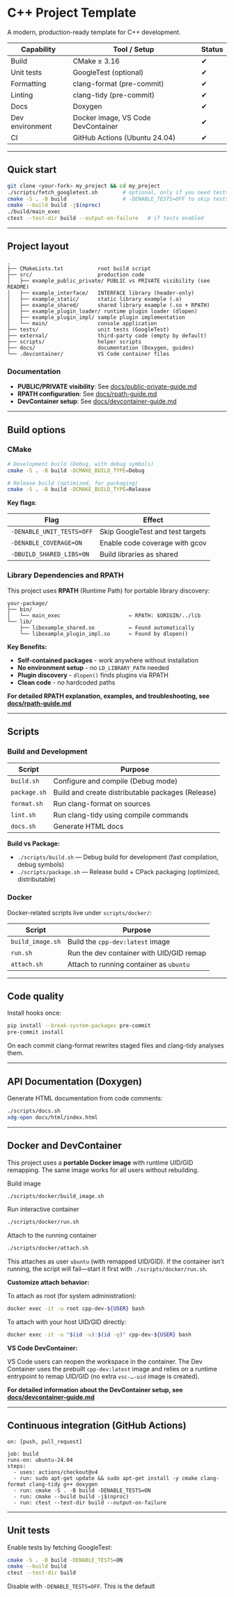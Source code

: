 # C++ Project Template

A modern, production-ready template for C++ development.

| Capability      | Tool / Setup                           | Status |
| --------------- | -------------------------------------- | ------ |
| Build           | CMake ≥ 3.16                           | ✔      |
| Unit tests      | GoogleTest (optional)                  | ✔      |
| Formatting      | clang-format (pre-commit)              | ✔      |
| Linting         | clang-tidy (pre-commit)                | ✔      |
| Docs            | Doxygen                                | ✔      |
| Dev environment | Docker image, VS Code DevContainer     | ✔      |
| CI              | GitHub Actions (Ubuntu 24.04)          | ✔      |

---

## Quick start

```bash
git clone <your-fork> my_project && cd my_project
./scripts/fetch_googletest.sh        # optional, only if you need tests
cmake -S . -B build                  # -DENABLE_TESTS=OFF to skip tests
cmake --build build -j$(nproc)
./build/main_exec
ctest --test-dir build --output-on-failure   # if tests enabled
```

---

## Project layout

```
.
├── CMakeLists.txt           root build script
├── src/                     production code
│   ├── example_public_private/ PUBLIC vs PRIVATE visibility (see README)
│   ├── example_interface/   INTERFACE library (header-only)
│   ├── example_static/      static library example (.a)
│   ├── example_shared/      shared library example (.so + RPATH)
│   ├── example_plugin_loader/ runtime plugin loader (dlopen)
│   ├── example_plugin_impl/ sample plugin implementation
│   └── main/                console application
├── tests/                   unit tests (GoogleTest)
├── external/                third-party code (empty by default)
├── scripts/                 helper scripts
├── docs/                    documentation (Doxygen, guides)
└── .devcontainer/           VS Code container files
```

### Documentation

- **PUBLIC/PRIVATE visibility**: See [docs/public-private-guide.md](docs/public-private-guide.md)
- **RPATH configuration**: See [docs/rpath-guide.md](docs/rpath-guide.md)
- **DevContainer setup**: See [docs/devcontainer-guide.md](docs/devcontainer-guide.md)

---

## Build options

### CMake

```bash
# Development build (Debug, with debug symbols)
cmake -S . -B build -DCMAKE_BUILD_TYPE=Debug

# Release build (optimized, for packaging)
cmake -S . -B build -DCMAKE_BUILD_TYPE=Release
```

**Key flags**:

| Flag                     | Effect                           |
| ------------------------ | -------------------------------- |
| `-DENABLE_UNIT_TESTS=OFF` | Skip GoogleTest and test targets |
| `-DENABLE_COVERAGE=ON`   | Enable code coverage with gcov   |
| `-DBUILD_SHARED_LIBS=ON` | Build libraries as shared        |

### Library Dependencies and RPATH

This project uses **RPATH** (Runtime Path) for portable library discovery:

```
your-package/
├── bin/
│   └── main_exec                      ← RPATH: $ORIGIN/../lib
└── lib/
    ├── libexample_shared.so           ← Found automatically
    └── libexample_plugin_impl.so      ← Found by dlopen()
```

**Key Benefits:**
- **Self-contained packages** - work anywhere without installation
- **No environment setup** - no `LD_LIBRARY_PATH` needed
- **Plugin discovery** - `dlopen()` finds plugins via RPATH
- **Clean code** - no hardcoded paths

**For detailed RPATH explanation, examples, and troubleshooting, see [docs/rpath-guide.md](docs/rpath-guide.md)**

---

## Scripts

### Build and Development

| Script       | Purpose                                              |
| ------------ | ---------------------------------------------------- |
| `build.sh`   | Configure and compile (Debug mode)                   |
| `package.sh` | Build and create distributable packages (Release)    |
| `format.sh`  | Run clang-format on sources                          |
| `lint.sh`    | Run clang-tidy using compile commands                |
| `docs.sh`    | Generate HTML docs                                   |

**Build vs Package:**
- `./scripts/build.sh` — Debug build for development (fast compilation, debug symbols)
- `./scripts/package.sh` — Release build + CPack packaging (optimized, distributable)

### Docker

Docker-related scripts live under `scripts/docker/`:

| Script           | Purpose                                           |
| ---------------- | ------------------------------------------------- |
| `build_image.sh` | Build the `cpp-dev:latest` image                  |
| `run.sh`         | Run the dev container with UID/GID remap          |
| `attach.sh`      | Attach to running container as `ubuntu`           |

---

## Code quality

Install hooks once:

```bash
pip install --break-system-packages pre-commit
pre-commit install
```

On each commit clang-format rewrites staged files and clang-tidy analyses them.

---

## API Documentation (Doxygen)

Generate HTML documentation from code comments:

```bash
./scripts/docs.sh
xdg-open docs/html/index.html
```

---

## Docker and DevContainer

This project uses a **portable Docker image** with runtime UID/GID remapping. The same image works for all users without rebuilding.

Build image

```bash
./scripts/docker/build_image.sh
```

Run interactive container

```bash
./scripts/docker/run.sh
```

Attach to the running container

```bash
./scripts/docker/attach.sh
```

This attaches as user `ubuntu` (with remapped UID/GID). If the container isn't running, the script will fail—start it first with `./scripts/docker/run.sh`.

**Customize attach behavior:**

To attach as root (for system administration):
```bash
docker exec -it -u root cpp-dev-${USER} bash
```

To attach with your host UID/GID directly:
```bash
docker exec -it -u "$(id -u):$(id -g)" cpp-dev-${USER} bash
```

**VS Code DevContainer:**

VS Code users can reopen the workspace in the container. The Dev Container uses the prebuilt `cpp-dev:latest` image and relies on a runtime entrypoint to remap UID/GID (no extra `vsc-…-uid` image is created).

**For detailed information about the DevContainer setup, see [docs/devcontainer-guide.md](docs/devcontainer-guide.md)**

---

## Continuous integration (GitHub Actions)

```
on: [push, pull_request]

job: build
runs-on: ubuntu-24.04
steps:
  - uses: actions/checkout@v4
  - run: sudo apt-get update && sudo apt-get install -y cmake clang-format clang-tidy g++ doxygen
  - run: cmake -S . -B build -DENABLE_TESTS=ON
  - run: cmake --build build -j$(nproc)
  - run: ctest --test-dir build --output-on-failure
```

---

## Unit tests

Enable tests by fetching GoogleTest:

```bash
cmake -S . -B build -DENABLE_TESTS=ON
cmake --build build
ctest --test-dir build
```

Disable with `-DENABLE_TESTS=OFF`. This is the default
